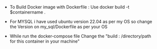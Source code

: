 * To Build Docker image with Dockerfile : Use docker build -t $containername .

* For MYSQL i have used ubuntu version 22.04 as per my OS so change the Version on my_sql/Dockerfile as per your OS

* While run the docker-compose file Change the "build : /directory/path for this container in your machine" 
